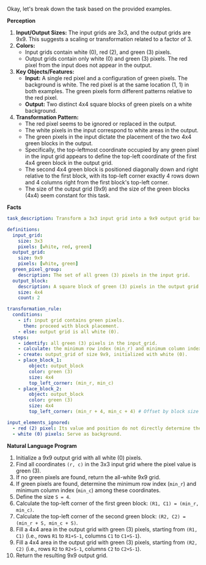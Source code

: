Okay, let's break down the task based on the provided examples.

**Perception**

1.  **Input/Output Sizes:** The input grids are 3x3, and the output grids are 9x9. This suggests a scaling or transformation related to a factor of 3.
2.  **Colors:**
    *   Input grids contain white (0), red (2), and green (3) pixels.
    *   Output grids contain only white (0) and green (3) pixels. The red pixel from the input does not appear in the output.
3.  **Key Objects/Features:**
    *   **Input:** A single red pixel and a configuration of green pixels. The background is white. The red pixel is at the same location (1, 1) in both examples. The green pixels form different patterns relative to the red pixel.
    *   **Output:** Two distinct 4x4 square blocks of green pixels on a white background.
4.  **Transformation Pattern:**
    *   The red pixel seems to be ignored or replaced in the output.
    *   The white pixels in the input correspond to white areas in the output.
    *   The green pixels in the input dictate the placement of the two 4x4 green blocks in the output.
    *   Specifically, the top-leftmost coordinate occupied by any green pixel in the input grid appears to define the top-left coordinate of the first 4x4 green block in the output grid.
    *   The second 4x4 green block is positioned diagonally down and right relative to the first block, with its top-left corner exactly 4 rows down and 4 columns right from the first block's top-left corner.
    *   The size of the output grid (9x9) and the size of the green blocks (4x4) seem constant for this task.

**Facts**


```yaml
task_description: Transform a 3x3 input grid into a 9x9 output grid based on the positions of green pixels.

definitions:
  input_grid:
    size: 3x3
    pixels: [white, red, green]
  output_grid:
    size: 9x9
    pixels: [white, green]
  green_pixel_group:
    description: The set of all green (3) pixels in the input grid.
  output_block:
    description: A square block of green (3) pixels in the output grid.
    size: 4x4
    count: 2

transformation_rule:
  conditions:
    - if: input grid contains green pixels.
      then: proceed with block placement.
    - else: output grid is all white (0).
  steps:
    - identify: all green (3) pixels in the input_grid.
    - calculate: the minimum row index (min_r) and minimum column index (min_c) among the green pixels.
    - create: output_grid of size 9x9, initialized with white (0).
    - place_block_1:
        object: output_block
        color: green (3)
        size: 4x4
        top_left_corner: (min_r, min_c)
    - place_block_2:
        object: output_block
        color: green (3)
        size: 4x4
        top_left_corner: (min_r + 4, min_c + 4) # Offset by block size

input_elements_ignored:
  - red (2) pixel: Its value and position do not directly determine the output pattern, although its presence might signal the task type.
  - white (0) pixels: Serve as background.
```


**Natural Language Program**

1.  Initialize a 9x9 output grid with all white (0) pixels.
2.  Find all coordinates `(r, c)` in the 3x3 input grid where the pixel value is green (3).
3.  If no green pixels are found, return the all-white 9x9 grid.
4.  If green pixels are found, determine the minimum row index (`min_r`) and minimum column index (`min_c`) among these coordinates.
5.  Define the size `S = 4`.
6.  Calculate the top-left corner of the first green block: `(R1, C1) = (min_r, min_c)`.
7.  Calculate the top-left corner of the second green block: `(R2, C2) = (min_r + S, min_c + S)`.
8.  Fill a 4x4 area in the output grid with green (3) pixels, starting from `(R1, C1)` (i.e., rows `R1` to `R1+S-1`, columns `C1` to `C1+S-1`).
9.  Fill a 4x4 area in the output grid with green (3) pixels, starting from `(R2, C2)` (i.e., rows `R2` to `R2+S-1`, columns `C2` to `C2+S-1`).
10. Return the resulting 9x9 output grid.
